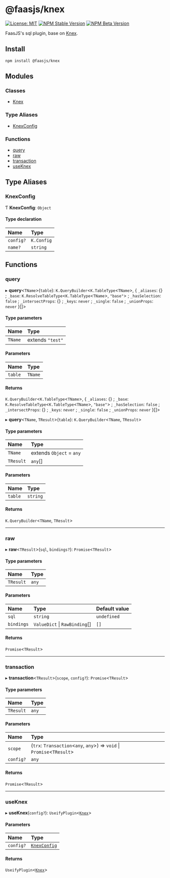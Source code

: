 # @faasjs/knex

[![License: MIT](https://img.shields.io/npm/l/@faasjs/knex.svg)](https://github.com/faasjs/faasjs/blob/main/packages/faasjs/knex/LICENSE)
[![NPM Stable Version](https://img.shields.io/npm/v/@faasjs/knex/stable.svg)](https://www.npmjs.com/package/@faasjs/knex)
[![NPM Beta Version](https://img.shields.io/npm/v/@faasjs/knex/beta.svg)](https://www.npmjs.com/package/@faasjs/knex)

FaasJS's sql plugin, base on [Knex](https://knexjs.org/).

## Install

    npm install @faasjs/knex
## Modules

### Classes

- [Knex](classes/Knex.md)

### Type Aliases

- [KnexConfig](#knexconfig)

### Functions

- [query](#query)
- [raw](#raw)
- [transaction](#transaction)
- [useKnex](#useknex)

## Type Aliases

### KnexConfig

Ƭ **KnexConfig**: `Object`

#### Type declaration

| Name | Type |
| :------ | :------ |
| `config?` | `K.Config` |
| `name?` | `string` |

## Functions

### query

▸ **query**<`TName`\>(`table`): `K.QueryBuilder`<`K.TableType`<`TName`\>, { `_aliases`: {} ; `_base`: `K.ResolveTableType`<`K.TableType`<`TName`\>, ``"base"``\> ; `_hasSelection`: ``false`` ; `_intersectProps`: {} ; `_keys`: `never` ; `_single`: ``false`` ; `_unionProps`: `never`  }[]\>

#### Type parameters

| Name | Type |
| :------ | :------ |
| `TName` | extends ``"test"`` |

#### Parameters

| Name | Type |
| :------ | :------ |
| `table` | `TName` |

#### Returns

`K.QueryBuilder`<`K.TableType`<`TName`\>, { `_aliases`: {} ; `_base`: `K.ResolveTableType`<`K.TableType`<`TName`\>, ``"base"``\> ; `_hasSelection`: ``false`` ; `_intersectProps`: {} ; `_keys`: `never` ; `_single`: ``false`` ; `_unionProps`: `never`  }[]\>

▸ **query**<`TName`, `TResult`\>(`table`): `K.QueryBuilder`<`TName`, `TResult`\>

#### Type parameters

| Name | Type |
| :------ | :------ |
| `TName` | extends `Object` = `any` |
| `TResult` | `any`[] |

#### Parameters

| Name | Type |
| :------ | :------ |
| `table` | `string` |

#### Returns

`K.QueryBuilder`<`TName`, `TResult`\>

___

### raw

▸ **raw**<`TResult`\>(`sql`, `bindings?`): `Promise`<`TResult`\>

#### Type parameters

| Name | Type |
| :------ | :------ |
| `TResult` | `any` |

#### Parameters

| Name | Type | Default value |
| :------ | :------ | :------ |
| `sql` | `string` | `undefined` |
| `bindings` | `ValueDict` \| `RawBinding`[] | `[]` |

#### Returns

`Promise`<`TResult`\>

___

### transaction

▸ **transaction**<`TResult`\>(`scope`, `config?`): `Promise`<`TResult`\>

#### Type parameters

| Name | Type |
| :------ | :------ |
| `TResult` | `any` |

#### Parameters

| Name | Type |
| :------ | :------ |
| `scope` | (`trx`: `Transaction`<`any`, `any`\>) => `void` \| `Promise`<`TResult`\> |
| `config?` | `any` |

#### Returns

`Promise`<`TResult`\>

___

### useKnex

▸ **useKnex**(`config?`): `UseifyPlugin`<[`Knex`](classes/Knex.md)\>

#### Parameters

| Name | Type |
| :------ | :------ |
| `config?` | [`KnexConfig`](#knexconfig) |

#### Returns

`UseifyPlugin`<[`Knex`](classes/Knex.md)\>
